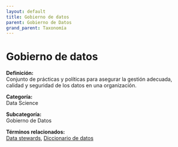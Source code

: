 ```yaml
---
layout: default
title: Gobierno de datos
parent: Gobierno de Datos
grand_parent: Taxonomía
---
```


# Gobierno de datos

**Definición:**  
Conjunto de prácticas y políticas para asegurar la gestión adecuada, calidad y seguridad de los datos en una organización.

**Categoría:**  
Data Science

**Subcategoría:**  
Gobierno de Datos

**Términos relacionados:**  
[Data stewards](https://maleniski.github.io/diccionario-angl-tec-mx/docs/taxonomia/data-science/gobierno-de-datos/data-stewards.html), [Diccionario de datos](https://maleniski.github.io/diccionario-angl-tec-mx/docs/taxonomia/data-science/gobierno-de-datos/diccionario-de-datos.html)
